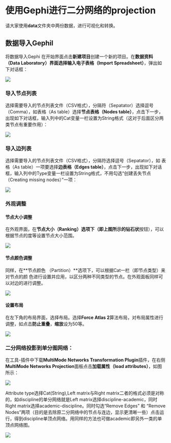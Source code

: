 # 使用Gephi进行二分网络的projection

请大家使用**data**文件夹中两份数据，进行可视化和转换。


## 数据导入Gephil

将数据导入Gephi在开始界面点击**新建项目**创建一个新的项目。在**数据资料（Data Laboratory）**界面选择**输入电子表格（Import Spreadsheet）**，弹出如下对话框：

![][1]

[1]:
images/projection/import.png


### 导入节点列表选择需要导入的节点列表文件（CSV格式），分隔符（Sepatator）选择逗号（Comma），如表格（As table）选择**节点表格（Nodes table）**，点击下一步，出现如下对话框，输入列中的Cat变量一栏设置为String格式（这对于后面区分两类节点有重要作用）：

![][2]

[2]:
images/projection/nodelist.png


### 导入边列表选择需要导入的节点列表文件（CSV格式），分隔符选择逗号（Sepatator），如表格（As table）一项要选择**边表格（Edges table）**，点击下一步，出现如下对话框，输入列中的Type变量一栏设置为String格式，不用勾选“创建丢失节点（Creating missing nodes）”一项：

![][3]

[3]:
images/projection/edgelist.png


### 外观调整#### 节点大小调整
在外观界面，在**节点大小（Ranking）**选项下（即上图所示的**钻石状**按钮），可以根据节点的度等设置节点大小范围。
![][4]

[4]:
images/projection/nodesize.png


#### 节点颜色调整同样，在**节点颜色 （Partition）**选项下，可以根据Cat一栏（即节点类型）来对节点的颜色进行设置并应用，以区分两种不同类型的节点。在外观面板同样可以对边的进行调整。

![][5]

[5]:
images/projection/nodecolour.png

#### 设置布局在左下角的布局界面，选择布局。选择**Force Atlas 2**算法布局，对布局属性进行调整，如点击**防止重叠**，**缩放**设为50等。
![][6]

[6]:
images/projection/layout.png

### 二分网络投影到单分图网络：在工具-插件中下载**MultiMode Networks Transformation Plugin**插件，在右侧**MultiMode Networks Projection**面板点击**加载属性（load attributes）**，如图所示：

![][7]

[7]:
images/projection/multi.png

Attribute type选择Cat(String),Left matrix与Right matrix二者的格式必须是对称的，如discipline的单分网络就是Left matrix选择discipline-academic，同时Right matrix选择academic-discipline。同时勾选“Remove Edges” 和 “Remove Nodes”两项（目的是去除原二分网络中的节点与连边，显示更清晰一些）点击运行，得到discipline单顶点网络。用同样的方法也可做academic即另外一类的单顶点网络图。
![][8]

[8]:
images/projection/click.png
